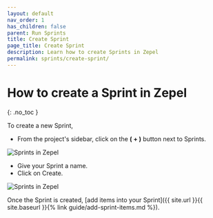 ```yaml
---
layout: default
nav_order: 1
has_children: false
parent: Run Sprints
title: Create Sprint
page_title: Create Sprint
description: Learn how to create Sprints in Zepel
permalink: sprints/create-sprint/
---
```

# How to create a Sprint in Zepel
{: .no_toc }

To create a new Sprint,

- From the project's sidebar, click on the __( + )__ button next to Sprints.

![Sprints in Zepel](/guide/assets/uploads/zepel-sprints-create.png "Sprints in Zepel")

- Give your Sprint a name.
- Click on Create.

![Sprints in Zepel](/guide/assets/uploads/zepel-sprints-create-popup.png "Sprints in Zepel")

Once the Sprint is created, [add items into your Sprint]({{ site.url }}{{ site.baseurl }}{% link guide/add-sprint-items.md %}).